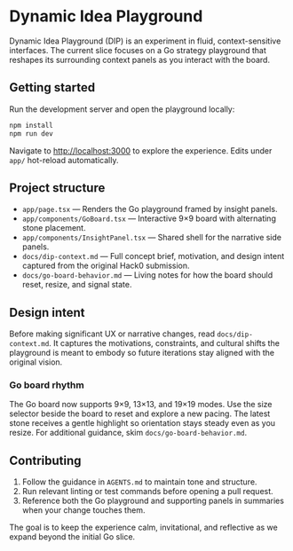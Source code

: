 # Dynamic Idea Playground

Dynamic Idea Playground (DIP) is an experiment in fluid, context-sensitive interfaces. The current slice focuses on a Go strategy playground that reshapes its surrounding context panels as you interact with the board.

## Getting started
Run the development server and open the playground locally:

```bash
npm install
npm run dev
```

Navigate to <http://localhost:3000> to explore the experience. Edits under `app/` hot-reload automatically.

## Project structure
- `app/page.tsx` — Renders the Go playground framed by insight panels.
- `app/components/GoBoard.tsx` — Interactive 9×9 board with alternating stone placement.
- `app/components/InsightPanel.tsx` — Shared shell for the narrative side panels.
- `docs/dip-context.md` — Full concept brief, motivation, and design intent captured from the original Hack0 submission.
- `docs/go-board-behavior.md` — Living notes for how the board should reset, resize, and signal state.

## Design intent
Before making significant UX or narrative changes, read `docs/dip-context.md`. It captures the motivations, constraints, and cultural shifts the playground is meant to embody so future iterations stay aligned with the original vision.

### Go board rhythm
The Go board now supports 9×9, 13×13, and 19×19 modes. Use the size selector beside the board to reset and explore a new pacing. The latest stone receives a gentle highlight so orientation stays steady even as you resize. For additional guidance, skim `docs/go-board-behavior.md`.

## Contributing
1. Follow the guidance in `AGENTS.md` to maintain tone and structure.
2. Run relevant linting or test commands before opening a pull request.
3. Reference both the Go playground and supporting panels in summaries when your change touches them.

The goal is to keep the experience calm, invitational, and reflective as we expand beyond the initial Go slice.


